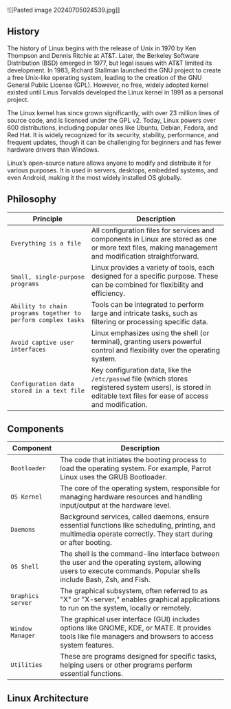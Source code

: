 ![[Pasted image 20240705024539.jpg]]

## History 
The history of Linux begins with the release of Unix in 1970 by Ken Thompson and Dennis Ritchie at AT&T. Later, the Berkeley Software Distribution (BSD) emerged in 1977, but legal issues with AT&T limited its development. In 1983, Richard Stallman launched the GNU project to create a free Unix-like operating system, leading to the creation of the GNU General Public License (GPL). However, no free, widely adopted kernel existed until Linus Torvalds developed the Linux kernel in 1991 as a personal project.

The Linux kernel has since grown significantly, with over 23 million lines of source code, and is licensed under the GPL v2. Today, Linux powers over 600 distributions, including popular ones like Ubuntu, Debian, Fedora, and Red Hat. It is widely recognized for its security, stability, performance, and frequent updates, though it can be challenging for beginners and has fewer hardware drivers than Windows.

Linux’s open-source nature allows anyone to modify and distribute it for various purposes. It is used in servers, desktops, embedded systems, and even Android, making it the most widely installed OS globally. 

## Philosophy
| **Principle**                                                 | **Description**                                                                                                                                                   |
| ------------------------------------------------------------- | ----------------------------------------------------------------------------------------------------------------------------------------------------------------- |
| `Everything is a file`                                        | All configuration files for services and components in Linux are stored as one or more text files, making management and modification straightforward.            |
| `Small, single-purpose programs`                              | Linux provides a variety of tools, each designed for a specific purpose. These can be combined for flexibility and efficiency.                                    |
| `Ability to chain programs together to perform complex tasks` | Tools can be integrated to perform large and intricate tasks, such as filtering or processing specific data.                                                      |
| `Avoid captive user interfaces`                               | Linux emphasizes using the shell (or terminal), granting users powerful control and flexibility over the operating system.                                        |
| `Configuration data stored in a text file`                    | Key configuration data, like the `/etc/passwd` file (which stores registered system users), is stored in editable text files for ease of access and modification. |

## Components
| **Component**     | **Description**                                                                                                                                                    |
| ----------------- | ------------------------------------------------------------------------------------------------------------------------------------------------------------------ |
| `Bootloader`      | The code that initiates the booting process to load the operating system. For example, Parrot Linux uses the GRUB Bootloader.                                      |
| `OS Kernel`       | The core of the operating system, responsible for managing hardware resources and handling input/output at the hardware level.                                     |
| `Daemons`         | Background services, called daemons, ensure essential functions like scheduling, printing, and multimedia operate correctly. They start during or after booting.   |
| `OS Shell`        | The shell is the command-line interface between the user and the operating system, allowing users to execute commands. Popular shells include Bash, Zsh, and Fish. |
| `Graphics server` | The graphical subsystem, often referred to as "X" or "X-server," enables graphical applications to run on the system, locally or remotely.                         |
| `Window Manager`  | The graphical user interface (GUI) includes options like GNOME, KDE, or MATE. It provides tools like file managers and browsers to access system features.         |
| `Utilities`       | These are programs designed for specific tasks, helping users or other programs perform essential functions.                                                       |

## Linux Architecture

